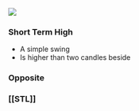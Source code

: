 ![](https://i.imgur.com/UKEAomv.png)

### Short Term High 
- A simple swing 
- Is higher than two candles beside


### Opposite 
### [[STL]]

